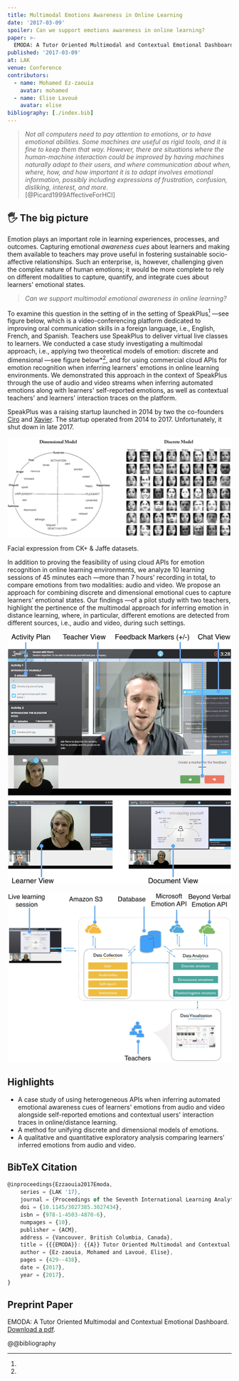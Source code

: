 ```yaml
---
title: Multimodal Emotions Awareness in Online Learning
date: '2017-03-09'
spoiler: Can we support emotions awareness in online learning?
paper: >-
  EMODA: A Tutor Oriented Multimodal and Contextual Emotional Dashboard
published: '2017-03-09'
at: LAK
venue: Conference
contributors:
  - name: Mohamed Ez-zaouia
    avatar: mohamed
  - name: Elise Lavoué
    avatar: elise
bibliography: [./index.bib]
---
```


> _Not all computers need to pay attention to emotions, or to have emotional abilities. Some machines are useful as rigid tools, and it is fine to keep them that way. However, there are situations where the human-machine interaction could be improved by having machines naturally adapt to their users, and where communication about when, where, how, and how important it is to adapt involves emotional information, possibly including expressions of frustration, confusion, disliking, interest, and more._ <br/>
> [@Picard1999AffectiveForHCI]

## 🖐️ The big picture
Emotion plays an important role in learning experiences, processes, and outcomes.
Capturing emotional _awareness cues_ about learners and making them available to teachers may prove useful in fostering sustainable socio-affective relationships. Such an enterprise, is, however, challenging given the complex nature of human emotions; it would be more complete to rely on different modalities to capture, quantify, and integrate cues about learners' emotional states.

>_Can we support multimodal emotional awareness in online learning?_

To examine this question in the setting of  in the setting of SpeakPlus[^SpeakPlus] —see figure below, which is a video-conferencing platform dedicated to improving oral communication skills in a foreign language, i.e., English, French, and Spanish. Teachers use SpeakPlus to deliver virtual live classes to learners. We conducted a case study investigating a multimodal approach, i.e., applying two theoretical models of emotion: discrete and dimensional —see figure below*[^EModels], and for using commercial cloud APIs for emotion recognition when inferring learners' emotions in online learning environments. We demonstrated this approach in the context of SpeakPlus through the use of audio and video streams when inferring automated emotions along with learners' self-reported emotions, as well as contextual teachers' and learners' interaction traces on the platform.

[^SpeakPlus]:
  SpeakPlus was a raising startup launched in 2014 by two the co-founders <a href="https://www.linkedin.com/in/cirojaenpaniza/" target="_blank">Ciro</a> and <a href="https://www.linkedin.com/in/xavierbarry/" target="_blank">Xavier</a>. The startup operated from 2014 to 2017. Unfortunately, it shut down in late 2017.


![Dimensional and discrete models of emotions.](./emotion-models.jpg)

[^EModels]:
  Facial expression from CK+ & Jaffe datasets.

In addition to proving the feasibility of using cloud APIs for emotion recognition in online learning environments, we analyze 10 learning sessions of 45 minutes each —more than 7 hours' recording in total, to compare emotions from two modalities: audio and video.
We propose an approach for combining discrete and dimensional emotional cues to capture learners' emotional states. Our findings —of a pilot study with two teachers, highlight the pertinence of the multimodal approach for inferring emotion in distance learning, where, in particular, different emotions are detected from different sources, i.e., audio and video, during such settings.

![SpeakPlus platform.](./speakplus.jpg)

![The architecture of the dashboard build upon the SpeakPlus learning platform.](./emoda-arch.jpg)

## Highlights

- A case study of using heterogeneous APIs when inferring automated emotional awareness cues of learners' emotions from  audio and video alongside self-reported emotions and contextual users' interaction traces in online/distance learning.
- A method for unifying discrete and dimensional models of emotions.
- A qualitative and quantitative exploratory analysis comparing learners' inferred emotions from audio and video.

## BibTeX Citation
```jsx
@inproceedings{Ezzaouia2017Emoda,
	series = {LAK '17},
	journal = {Proceedings of the Seventh International Learning Analytics &Knowledge Conference},
	doi = {10.1145/3027385.3027434},
	isbn = {978-1-4503-4870-6},
	numpages = {10},
	publisher = {ACM},
	address = {Vancouver, British Columbia, Canada},
	title = {{{EMODA}}: {{A}} Tutor Oriented Multimodal and Contextual Emotional Dashboard},
	author = {Ez-zaouia, Mohamed and Lavoué, Elise},
	pages = {429--438},
	date = {2017},
	year = {2017},
}
```

## Preprint Paper
EMODA: A Tutor Oriented Multimodal and Contextual Emotional Dashboard.
<a href="./Ezzaouia_LAK2017_Emoda.pdf" target="_blank">Download a pdf</a>.

@@bibliography